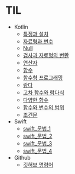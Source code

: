 # TIL

* Kotlin
    * [특징과 설치](./Kotlin/특징과_설치.md)
    * [자료형과 변수](./Kotlin/자료형과_변수.md)
    * [Null](./Kotlin/Null.md)
    * [검사과 자료형의 변환](./Kotlin/검사와_자료형_변환.md)
    * [연산자](./Kotlin/연산자.md)
    * [함수](./Kotlin/함수.md)
    * [함수형 프로그래밍](./Kotlin/함수형_프로그래밍.md)
    * [람다](./Kotlin/람다.md)
    * [고차 함수와 람다식](./Kotlin/고차_함수와_람다식.md)
    * [다양한 함수](./Kotlin/다양한_함수.md)
    * [함수와 변수의 범위](./Kotlin/함수와_변수의_범위.md)
    * [조건문](./Kotlin/조건문.md)
* Swift
    * [swift_문법_1](./Swift/swift_문법_1.md)
    * [swift_문법_2](./Swift/swift_문법_2.md)
    * [swift_문법_3](./Swift/swift_문법_3.md)
    * [swift_문법_4](./Swift/swift_문법_4.md)
* Github
    * [깃허브 명령어](./Github/깃허브_명령어.md)
